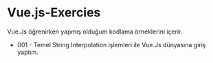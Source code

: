 # Vue.js-Exercies
Vue.Js öğrenirken yapmış olduğum kodlama örneklerini içerir.

- 001 - Temel String Interpolation işlemleri ile Vue.Js dünyasına giriş yaptım.
